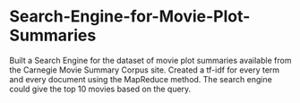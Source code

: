 # Search-Engine-for-Movie-Plot-Summaries
 Built a Search Engine for the dataset of movie plot summaries available from the Carnegie Movie Summary Corpus site. Created a tf-idf for every term and every document using the MapReduce method. The search engine could give the top 10 movies based on the query.
